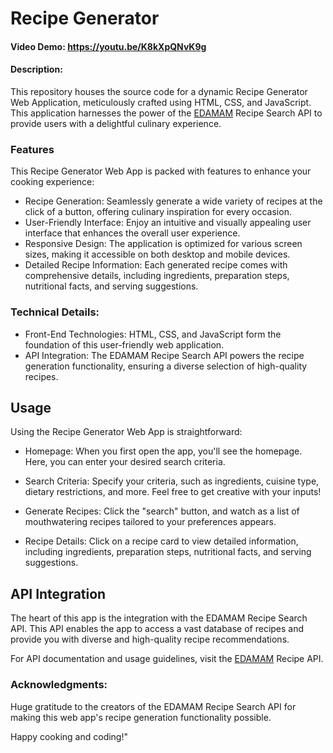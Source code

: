 # Recipe Generator
#### Video Demo:  https://youtu.be/K8kXpQNvK9g
#### Description:
This repository houses the source code for a dynamic Recipe Generator Web Application, meticulously crafted using HTML, CSS, and JavaScript. This application harnesses the power of the [EDAMAM](https://developer.edamam.com/edamam-recipe-api) Recipe Search API to provide users with a delightful culinary experience.

### Features
This Recipe Generator Web App is packed with features to enhance your cooking experience:

* Recipe Generation: Seamlessly generate a wide variety of recipes at the click of a button, offering culinary inspiration for every occasion.
* User-Friendly Interface: Enjoy an intuitive and visually appealing user interface that enhances the overall user experience.
* Responsive Design: The application is optimized for various screen sizes, making it accessible on both desktop and mobile devices.
* Detailed Recipe Information: Each generated recipe comes with comprehensive details, including ingredients, preparation steps, nutritional facts, and serving suggestions.

### Technical Details:

* Front-End Technologies: HTML, CSS, and JavaScript form the foundation of this user-friendly web application.
* API Integration: The EDAMAM Recipe Search API powers the recipe generation functionality, ensuring a diverse selection of high-quality recipes.


## Usage
Using the Recipe Generator Web App is straightforward:

* Homepage: When you first open the app, you'll see the homepage. Here, you can enter your desired search criteria.

* Search Criteria: Specify your criteria, such as ingredients, cuisine type, dietary restrictions, and more. Feel free to get creative with your inputs!

* Generate Recipes: Click the "search" button, and watch as a list of mouthwatering recipes tailored to your preferences appears.

* Recipe Details: Click on a recipe card to view detailed information, including ingredients, preparation steps, nutritional facts, and serving suggestions.

## API Integration
The heart of this app is the integration with the EDAMAM Recipe Search API. This API enables the app to access a vast database of recipes and provide you with diverse and high-quality recipe recommendations.

For API documentation and usage guidelines, visit the [EDAMAM](https://developer.edamam.com/edamam-recipe-api) Recipe API.


### Acknowledgments:

Huge gratitude to the creators of the EDAMAM Recipe Search API for making this web app's recipe generation functionality possible.

Happy cooking and coding!"